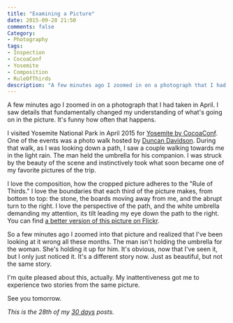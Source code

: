 ```yaml
---
title: "Examining a Picture"
date: 2015-09-28 21:50
comments: false
Category:
- Photography
tags:
- Inspection
- CocoaConf
- Yosemite
- Composition
- RuleOfThirds
description: "A few minutes ago I zoomed in on a photograph that I had taken in April. I saw details that fundamentally changed my understanding of whats going on in the picture."
---
```


A few minutes ago I zoomed in on a photograph that I had taken in April. I saw details that fundamentally changed my understanding of what's going on in the picture. It's funny how often that happens.

<!-- more -->

I visited Yosemite National Park in April 2015 for [Yosemite by CocoaConf][]. One of the events was a photo walk hosted by [Duncan Davidson][jdd]. During that walk, as I was looking down a path, I saw a couple walking towards me in the light rain. The man held the umbrella for his companion. I was struck by the beauty of the scene and instinctively took what soon became one of my favorite pictures of the trip. 

<!-- c /images/2015/09/couple.jpg One of my favorite pictures from my recent trip to Yosemite -->

I love the composition, how the cropped picture adheres to the "Rule of Thirds." I love the boundaries that each third of the picture makes, from bottom to top: the stone, the boards moving away from me, and the abrupt turn to the right. I love the perspective of the path, and the white umbrella demanding my attention, its tilt leading my eye down the path to the right. You can find [a better version of this picture on Flickr][flickr].

So a few minutes ago I zoomed into that picture and realized that I've been looking at it wrong all these months. The man isn't holding the umbrella for the woman. She's holding it up for him. It's obvious, now that I've seen it, but I only just noticed it. It's a different story now. Just as beautiful, but not the same story. 

I'm quite pleased about this, actually. My inattentiveness got me to experience two stories from the same picture.

See you tomorrow.

_This is the 28th of my [30 days][] posts._

[30 days]: /2015/08/31/30-days/
[Yosemite by CocoaConf]: http://cocoaconf.com/yosemite
[jdd]: http://duncandavidson.com/about/
[flickr]: https://www.flickr.com/photos/aijazansari/17268536945/in/album-72157649855443813/
